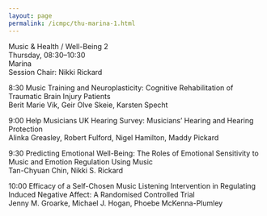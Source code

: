 ```yaml
---
layout: page
permalink: /icmpc/thu-marina-1.html
---
```

Music & Health / Well-Being 2  
Thursday, 08:30–10:30  
Marina  
Session Chair: Nikki Rickard  

8:30 Music Training and Neuroplasticity: Cognitive Rehabilitation of Traumatic Brain Injury Patients  
Berit Marie Vik, Geir Olve Skeie, Karsten Specht

9:00 Help Musicians UK Hearing Survey: Musicians’ Hearing and Hearing Protection  
Alinka Greasley, Robert Fulford, Nigel Hamilton, Maddy Pickard

9:30 Predicting Emotional Well-Being: The Roles of Emotional Sensitivity to Music and Emotion Regulation Using Music  
Tan-Chyuan Chin, Nikki S. Rickard

10:00 Efficacy of a Self-Chosen Music Listening Intervention in Regulating Induced Negative Affect: A Randomised Controlled Trial  
Jenny M. Groarke, Michael J. Hogan, Phoebe McKenna-Plumley